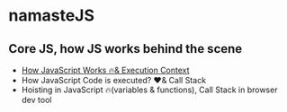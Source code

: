 # namasteJS

## Core JS, how JS works behind the scene

- [How JavaScript Works 🔥& Execution Context](./readerDoc/E1-executionContext.md)
- How JavaScript Code is executed? ❤️& Call Stack
- Hoisting in JavaScript 🔥(variables & functions), Call Stack in browser dev tool
